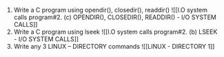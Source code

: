 1. Write a C program using opendir(), closedir(), readdir() 
   ![[I.O system calls program#2. (c) OPENDIR(), CLOSEDIR(), READDIR() - I/O SYSTEM CALLS]]
2. Write a C program using lseek 
   ![[I.O system calls program#2. (b) LSEEK - I/O SYSTEM CALLS]]
3. Write any 3 LINUX – DIRECTORY commands
 ![[LINUX - DIRECTORY 1]]